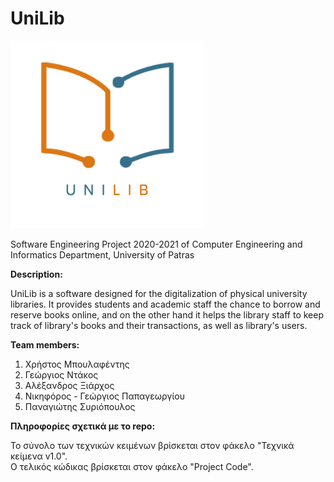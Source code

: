 # UniLib

<img src="https://github.com/TehWinnerGR/UniLib/blob/main/UniLib_logo.png" width="310" height="300">

Software Engineering Project 2020-2021
of Computer Engineering and Informatics Department, University of Patras

<b>Description:</b>
<p>UniLib is a software designed for the digitalization of physical university libraries. It provides students and academic staff the chance
to borrow and reserve books online, and on the other hand it helps the library staff to keep track of library's books and their transactions,
as well as library's users.</p>

<b>Team members:</b>
1. Χρήστος Μπουλαφέντης
2. Γεώργιος Ντάκος
3. Αλέξανδρος Ξιάρχος
4. Νικηφόρος - Γεώργιος Παπαγεωργίου
5. Παναγιώτης Συριόπουλος

<b>Πληροφορίες σχετικά με το repo:</b>
<p>Το σύνολο των τεχνικών κειμένων βρίσκεται στον φάκελο "Τεχνικά κείμενα v1.0".
<br>Ο τελικός κώδικας βρίσκεται στον φάκελο "Project Code".</br></p>

